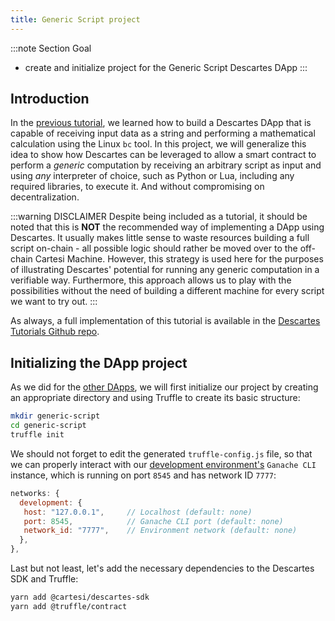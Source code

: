 ```yaml
---
title: Generic Script project
---
```


:::note Section Goal
- create and initialize project for the Generic Script Descartes DApp
:::

## Introduction

In the [previous tutorial](../../calculator/create-project/), we learned how to build a Descartes DApp that is capable of receiving input data as a string and performing a mathematical calculation using the Linux `bc` tool. In this project, we will generalize this idea to show how Descartes can be leveraged to allow a smart contract to perform a *generic* computation by receiving an arbitrary script as input and using *any* interpreter of choice, such as Python or Lua, including any required libraries, to execute it. And without compromising on decentralization.

:::warning DISCLAIMER
Despite being included as a tutorial, it should be noted that this is **NOT** the recommended way of implementing a DApp using Descartes. It usually makes little sense to waste resources building a full script on-chain - all possible logic should rather be moved over to the off-chain Cartesi Machine. However, this strategy is used here for the purposes of illustrating Descartes' potential for running any generic computation in a verifiable way. Furthermore, this approach allows us to play with the possibilities without the need of building a different machine for every script we want to try out.
:::

As always, a full implementation of this tutorial is available in the [Descartes Tutorials Github repo](https://github.com/cartesi/descartes-tutorials/tree/master/generic-script).


## Initializing the DApp project

As we did for the [other DApps](../../helloworld/create-project/), we will first initialize our project by creating an appropriate directory and using Truffle to create its basic structure:

```bash
mkdir generic-script
cd generic-script
truffle init
```

We should not forget to edit the generated `truffle-config.js` file, so that we can properly interact with our [development environment's](../../descartes-env) `Ganache CLI` instance, which is running on port `8545` and has network ID `7777`:

```javascript
networks: {
  development: {
   host: "127.0.0.1",     // Localhost (default: none)
   port: 8545,            // Ganache CLI port (default: none)
   network_id: "7777",    // Environment network (default: none)
  },
},
```

Last but not least, let's add the necessary dependencies to the Descartes SDK and Truffle:

```bash
yarn add @cartesi/descartes-sdk
yarn add @truffle/contract
```
